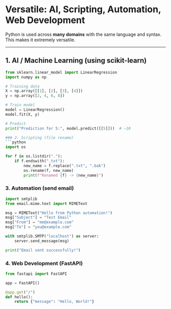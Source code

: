 # Versatile: AI, Scripting, Automation, Web Development

Python is used across **many domains** with the same language and syntax.  
This makes it extremely versatile.  

---

## 1. AI / Machine Learning (using scikit-learn)
```python
from sklearn.linear_model import LinearRegression
import numpy as np

# Training data
X = np.array([[1], [2], [3], [4]])
y = np.array([2, 4, 6, 8])

# Train model
model = LinearRegression()
model.fit(X, y)

# Predict
print("Prediction for 5:", model.predict([[5]]))  # ~10

### 2. Scripting (file rename)
```python
import os

for f in os.listdir("."):
    if f.endswith(".txt"):
        new_name = f.replace(".txt", ".bak")
        os.rename(f, new_name)
        print(f"Renamed {f} -> {new_name}")
```

### 3. Automation (send email)
```python
import smtplib
from email.mime.text import MIMEText

msg = MIMEText("Hello from Python automation!")
msg["Subject"] = "Test Email"
msg["From"] = "me@example.com"
msg["To"] = "you@example.com"

with smtplib.SMTP("localhost") as server:
    server.send_message(msg)

print("Email sent successfully!")
```


### 4. Web Development (FastAPI)
```python
from fastapi import FastAPI

app = FastAPI()

@app.get("/")
def hello():
    return {"message": "Hello, World!"}

```